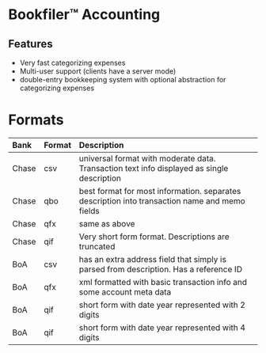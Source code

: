 # Bookfiler™ Accounting

## Features

* Very fast categorizing expenses
* Multi-user support (clients have a server mode)
* double-entry bookkeeping system with optional abstraction for categorizing expenses

# Formats

| Bank | Format | Description |
|:-- |:-- |:-- |
|Chase|csv|universal format with moderate data. Transaction text info displayed as single description |
|Chase|qbo|best format for most information. separates description into transaction name and memo fields|
|Chase|qfx|same as above|
|Chase|qif|Very short form format. Descriptions are truncated|
|BoA|csv|has an extra address field that simply is parsed from description. Has a reference ID|
|BoA|qfx|xml formatted with basic transaction info and some account meta data|
|BoA|qif|short form with date year represented with 2 digits|
|BoA|qif|short form with date year represented with 4 digits|